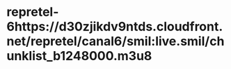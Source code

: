 # repretel-6https://d30zjikdv9ntds.cloudfront.net/repretel/canal6/smil:live.smil/chunklist_b1248000.m3u8
